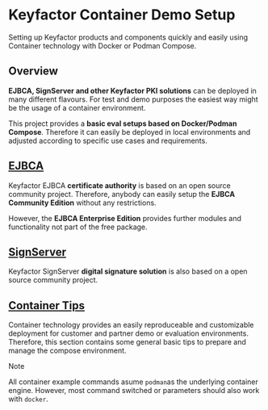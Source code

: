 # Keyfactor Container Demo Setup

Setting up Keyfactor products and components quickly and easily using Container technology with Docker or Podman Compose.



## Overview

**EJBCA, SignServer and other Keyfactor PKI solutions** can be deployed in many different flavours. For test and demo purposes the easiest way might be the usage of a container environment.

This project provides a **basic eval setups based on Docker/Podman Compose**. Therefore it can easily be deployed in local environments and adjusted according to specific use cases and requirements.



## [EJBCA](./ejbca/README.md)

Keyfactor EJBCA **certificate authority** is based on an open source community project. Therefore, anybody can easily setup the **EJBCA Community Edition** without any restrictions.

However, the **EJBCA Enterprise Edition** provides further modules and functionality not part of the free package.



## [SignServer](./signserver/README.md)

Keyfactor SignServer **digital signature solution** is also based on a open source community project.



## [Container Tips](./container/README.md)

Container technology provides an easily reproduceable and customizable deployment for customer and partner demo or evaluation environments. Therefore, this section contains some general basic tips to prepare and manage the compose environment.

> [!NOTE]
> All container example commands asume `podman`as the underlying container engine. However, most command switched or parameters should also work with `docker`.
